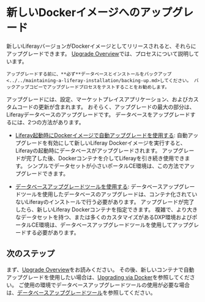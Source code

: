 # 新しいDockerイメージへのアップグレード

新しいLiferayバージョンがDockerイメージとしてリリースされると、それらにアップグレードできます。 [Upgrade Overview](../../upgrading-liferay/upgrade-basics.md)では、プロセスについて説明しています。

```{important}
アップグレードする前に、**必ず**データベースとインストールをバックアップ<../../maintaining-a-liferay-installation/backing-up.md>してください。 バックアップコピーでアップグレードプロセスをテストすることをお勧めします。
```

アップグレードには、設定、マーケットプレイスアプリケーション、およびカスタムコードの更新が含まれます。 おそらく、アップグレードの最大の部分は、Liferayデータベースのアップグレードです。 データベースをアップグレードするには、2つの方法があります。

  - [Liferay起動時にDockerイメージで自動アップグレードを使用する](../../upgrading-liferay/upgrade-basics/upgrading-via-docker.md): 自動アップグレードを有効にして新しいLiferay Dockerイメージを実行すると、Liferayの起動時にデータベースがアップグレードされます。 アップグレードが完了した後、Dockerコンテナを介してLiferayを引き続き使用できます。 シンプルでデータセットが小さいポータルCE環境は、この方法でアップグレードできます。

  - [データベースアップグレードツールを使用する](../../upgrading-liferay/upgrade-basics/using-the-database-upgrade-tool.md): データベースアップグレードツールを使用したデータベースのアップグレードは、コンテナ化されていないLiferayのインストールで行う必要があります。 アップグレードが完了したら、新しいLiferay Dockerコンテナを指定できます。 複雑で、より大きなデータセットを持つ、または多くのカスタマイズがあるDXP環境およびポータルCE環境は、データベースアップグレードツールを使用してアップグレードする必要があります。

## 次のステップ

まず、[Upgrade Overview](../../upgrading-liferay/upgrade-basics.md)をお読みください。 その後、新しいコンテナで自動アップグレードを使用したい場合は、[Upgrading via Docker](../../upgrading-liferay/upgrade-basics/upgrading-via-docker.md)を参照してください。 ご使用の環境でデータベースアップグレードツールの使用が必要な場合は、[データベースアップグレードツール](../../upgrading-liferay/upgrade-basics/using-the-database-upgrade-tool.md)を参照してください。
